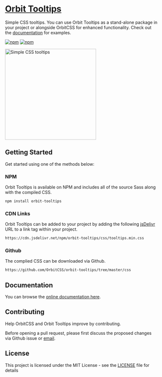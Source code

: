 # [Orbit Tooltips](https://orbitcss.com)
Simple CSS tooltips. You can use Orbit Tooltips as a stand-alone package in your project or alongside OrbitCSS for enhanced functionality. Check out the [documentation]((https://orbitcss.com/documentation/extensions/tooltips)) for examples.

[![npm](https://img.shields.io/npm/v/orbit-tooltips.svg?color=%236e45e2)](https://www.npmjs.com/package/orbit-tooltips)
[![npm](https://img.shields.io/npm/l/orbit-tooltips.svg)](https://www.npmjs.com/package/orbit-tooltips)

<a href="https://orbitcss.com"><img src="https://orbitcss.com/img/orbit_tooltips.png" alt="Simple CSS tooltips" style="max-width:100%;" width="300"></a>

## Getting Started
Get started using one of the methods below:

### NPM
Orbit Tooltips is available on NPM and includes all of the source Sass along with the compiled CSS.
```sh
npm install orbit-tooltips
```

### CDN Links
Orbit Tooltips can be added to your project by adding the following [jsDelivr](https://cdn.jsdelivr.net/) URL to a link tag within your project.
```sh
https://cdn.jsdelivr.net/npm/orbit-tooltips/css/tooltips.min.css
```

### Github
The complied CSS can be downloaded via Github.
```sh
https://github.com/OrbitCSS/orbit-tooltips/tree/master/css
```

## Documentation
You can browse the [online documentation here](https://orbitcss.com/documentation/extensions/tooltips).

## Contributing
Help OrbitCSS and Orbit Tooltips improve by contributing.

Before opening a pull request, please first discuss the proposed changes via Github issue or <a href="mailto:hello@orbitcss.com">email</a>.

## License
This project is licensed under the MIT License - see the [LICENSE](https://github.com/OrbitCSS/orbit-tooltips/blob/master/LICENSE) file for details
